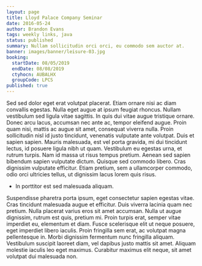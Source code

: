 ```yaml
---
layout: page
title: Lloyd Palace Company Seminar
date: 2016-05-24
author: Brandon Evans
tags: weekly links, java
status: published
summary: Nullam sollicitudin orci orci, eu commodo sem auctor at.
banner: images/banner/leisure-03.jpg
booking:
  startDate: 08/05/2019
  endDate: 08/08/2019
  ctyhocn: AUBALHX
  groupCode: LPCS
published: true
---
```

Sed sed dolor eget erat volutpat placerat. Etiam ornare nisi ac diam convallis egestas. Nulla eget augue at ipsum feugiat rhoncus. Nullam vestibulum sed ligula vitae sagittis. In quis dui vitae augue tristique ornare. Donec arcu lacus, accumsan nec ante ac, tempor eleifend augue. Proin quam nisi, mattis ac augue sit amet, consequat viverra nulla. Proin sollicitudin nisl id justo tincidunt, venenatis vulputate ante volutpat. Duis et sapien sapien. Mauris malesuada, est vel porta gravida, mi dui tincidunt lectus, id posuere ligula nibh ut quam. Vestibulum eu egestas urna, et rutrum turpis. Nam id massa ut risus tempus pretium. Aenean sed sapien bibendum sapien vulputate dictum. Quisque sed commodo libero. Cras dignissim vulputate efficitur. Etiam pretium, sem a ullamcorper commodo, odio orci ultricies tellus, ut dignissim lacus lorem quis risus.

* In porttitor est sed malesuada aliquam.

Suspendisse pharetra porta ipsum, eget consectetur sapien egestas vitae. Cras tincidunt malesuada augue et efficitur. Duis viverra lacinia quam nec pretium. Nulla placerat varius eros sit amet accumsan. Nulla ut augue dignissim, rutrum est quis, pretium mi. Proin turpis erat, semper vitae imperdiet eu, elementum et diam. Fusce scelerisque elit ut neque posuere, eget imperdiet libero iaculis. Proin fringilla sem erat, ac volutpat magna pellentesque in. Morbi dignissim fermentum nunc fringilla aliquam. Vestibulum suscipit laoreet diam, vel dapibus justo mattis sit amet. Aliquam molestie iaculis leo eget maximus. Curabitur maximus elit neque, sit amet volutpat dui malesuada non.
